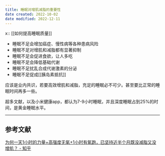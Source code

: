 ```yaml
---
title: 睡眠对增肌减脂的重要性
date created: 2022-10-02
date modified: 2022-12-11
---
```


x:: [[如何提高睡眠质量]]

- 睡眠不足会增加癌症、慢性病等各种患病风险
- 睡眠不足对增肌和减脂都有显著抑制
- 睡眠不足会促进食欲，让人多吃
- 睡眠不足会降低基础代谢
- 睡眠不足扰乱合成代谢激素的分泌
- 睡眠不足促成[[胰岛素抵抗]]

应该是业内共识，若要高效增肌和减脂，充足的睡眠必不可少。甚至要比正常的睡眠时间再多一些。

超多文献，以及小米健康app，都认为7-9小时睡眠，并且深度睡眠占到25%的时间，是黄金睡眠水平。

---

## 参考文献

[为何一天1小时的力量+高强度无氧+1小时有氧跑，已坚持近半个月既没减脂又没增肌？ - 知乎](https://www.zhihu.com/question/469054853/answer/1986670064?utm_campaign=&utm_medium=social&utm_oi=627815471005831168&utm_psn=1557734801649692672&utm_source=cn.ticktick.task)
